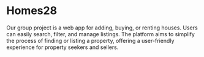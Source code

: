 # Homes28
Our group project is a web app for adding, buying, or renting houses. Users can easily search, filter, and manage listings. The platform aims to simplify the process of finding or listing a property, offering a user-friendly experience for property seekers and sellers.
